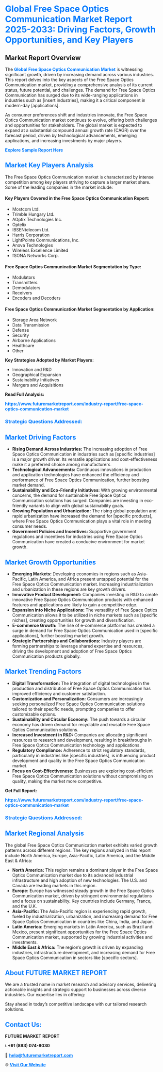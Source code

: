 <h1 style="color: #007BFF;">Global Free Space Optics Communication Market Report 2025-2033: Driving Factors, Growth Opportunities, and Key Players</h1>

<section id="overview">
<h2>Market Report Overview</h2>
<p>The <a href="https://www.futuremarketreport.com/industry-report/free-space-optics-communication-market" style="color: #007BFF; text-decoration: none;"><strong>Global Free Space Optics Communication Market</strong></a> is witnessing significant growth, driven by increasing demand across various industries. This report delves into the key aspects of the Free Space Optics Communication market, providing a comprehensive analysis of its current status, future potential, and challenges. The demand for Free Space Optics Communication has surged due to its wide-ranging applications in industries such as [insert industries], making it a critical component in modern-day [applications].</p>
<p>As consumer preferences shift and industries innovate, the Free Space Optics Communication market continues to evolve, offering both challenges and opportunities for stakeholders. The global market is expected to expand at a substantial compound annual growth rate (CAGR) over the forecast period, driven by technological advancements, emerging applications, and increasing investments by major players.</p>
</section>

<section id="overview">
<p><a href="https://www.futuremarketreport.com/request-sample/reportId=101748" style="color: #007BFF; text-decoration: none;"><strong>Explore Sample Report Here</strong></a></p>
</section>

<section id="key-players">
<h2 style="color: #007BFF;">Market Key Players Analysis</h2>
<p>The Free Space Optics Communication market is characterized by intense competition among key players striving to capture a larger market share. Some of the leading companies in the market include:</p>
<h4>Key Players Covered in the Free Space Optics Communication Report:</h4>
<ul><li>Mostcom Ltd.</li><li>Trimble Hungary Ltd.</li><li>AOptix Technologies Inc.</li><li>Optelix</li><li>IBSENtelecom Ltd.</li><li>Harris Corporation</li><li>LightPointe Communications, Inc.</li><li>Anova Technologies</li><li>Wireless Excellence Limited</li><li>fSONA Networks Corp.</li></ul>
<h4>Free Space Optics Communication Market Segmentation by Type:</h4>
<ul><li>Modulators</li><li>Transmitters</li><li>Demodulators</li><li>Receivers</li><li>Encoders and Decoders</li></ul>

<h4>Free Space Optics Communication Market Segmentation by Application:</h4>
<ul><li>Storage Area Network</li><li>Data Transmission</li><li>Defense</li><li>Security</li><li>Airborne Applications</li><li>Healthcare</li><li>Other</li></ul>
<p><strong>Key Strategies Adopted by Market Players:</strong></p>
<ul>
<li>Innovation and R&D</li>
<li>Geographical Expansion</li>
<li>Sustainability Initiatives</li>
<li>Mergers and Acquisitions</li>
</ul>
</section>

<section>
<p><strong>Read Full Analysis: </strong></p><a href="https://www.futuremarketreport.com/industry-report/free-space-optics-communication-market" style="color: #007BFF; text-decoration: none;"><strong>https://www.futuremarketreport.com/industry-report/free-space-optics-communication-market</strong></a>
<h3 style="color: #007BFF;">Strategic Questions Addressed:</h3>
</section>

<section id="driving-factors">
<h2 style="color: #007BFF;">Market Driving Factors</h2>
<ul>
<li><strong>Rising Demand Across Industries:</strong> The increasing adoption of Free Space Optics Communication in industries such as [specific industries] is a major growth driver. Its versatile applications and cost-effectiveness make it a preferred choice among manufacturers.</li>
<li><strong>Technological Advancements:</strong> Continuous innovations in production and application technologies have enhanced the efficiency and performance of Free Space Optics Communication, further boosting market demand.</li>
<li><strong>Sustainability and Eco-Friendly Initiatives:</strong> With growing environmental concerns, the demand for sustainable Free Space Optics Communication solutions has surged. Companies are investing in eco-friendly variants to align with global sustainability goals.</li>
<li><strong>Growing Population and Urbanization:</strong> The rising global population and rapid urbanization have increased the demand for [specific products], where Free Space Optics Communication plays a vital role in meeting consumer needs.</li>
<li><strong>Government Policies and Incentives:</strong> Supportive government regulations and incentives for industries using Free Space Optics Communication have created a conducive environment for market growth.</li>
</ul>
</section>

<section id="growth-opportunities">
<h2 style="color: #007BFF;">Market Growth Opportunities</h2>
<ul>
<li><strong>Emerging Markets:</strong> Developing economies in regions such as Asia-Pacific, Latin America, and Africa present untapped potential for the Free Space Optics Communication market. Increasing industrialization and urbanization in these regions are key growth drivers.</li>
<li><strong>Innovative Product Development:</strong> Companies investing in R&D to create innovative Free Space Optics Communication products with enhanced features and applications are likely to gain a competitive edge.</li>
<li><strong>Expansion into Niche Applications:</strong> The versatility of Free Space Optics Communication allows it to be utilized in niche markets such as [specific niches], creating opportunities for growth and diversification.</li>
<li><strong>E-commerce Growth:</strong> The rise of e-commerce platforms has created a surge in demand for Free Space Optics Communication used in [specific applications], further boosting market growth.</li>
<li><strong>Strategic Partnerships and Collaborations:</strong> Industry players are forming partnerships to leverage shared expertise and resources, driving the development and adoption of Free Space Optics Communication products globally.</li>
</ul>
</section>

<section id="trending-factors">
<h2 style="color: #007BFF;">Market Trending Factors</h2>
<ul>
<li><strong>Digital Transformation:</strong> The integration of digital technologies in the production and distribution of Free Space Optics Communication has improved efficiency and customer satisfaction.</li>
<li><strong>Customization and Personalization:</strong> Consumers are increasingly seeking personalized Free Space Optics Communication solutions tailored to their specific needs, prompting companies to offer customizable options.</li>
<li><strong>Sustainability and Circular Economy:</strong> The push towards a circular economy has driven demand for recyclable and reusable Free Space Optics Communication solutions.</li>
<li><strong>Increased Investment in R&D:</strong> Companies are allocating significant resources to research and development, resulting in breakthroughs in Free Space Optics Communication technology and applications.</li>
<li><strong>Regulatory Compliance:</strong> Adherence to strict regulatory standards, particularly in industries like [specific industries], is influencing product development and quality in the Free Space Optics Communication market.</li>
<li><strong>Focus on Cost-Effectiveness:</strong> Businesses are exploring cost-efficient Free Space Optics Communication solutions without compromising on quality, making the market more competitive.</li>
</ul>
</section>

<section>
<p><strong>Get Full Report: </strong></p><a href="https://www.futuremarketreport.com/industry-report/free-space-optics-communication-market" style="color: #007BFF; text-decoration: none;"><strong>https://www.futuremarketreport.com/industry-report/free-space-optics-communication-market</strong></a>
<h3 style="color: #007BFF;">Strategic Questions Addressed:</h3>
</section>


<section id="regional-analysis">
<h2 style="color: #007BFF;">Market Regional Analysis</h2>
<p>The global Free Space Optics Communication market exhibits varied growth patterns across different regions. The key regions analyzed in this report include North America, Europe, Asia-Pacific, Latin America, and the Middle East & Africa:</p>
<ul>
<li><strong>North America:</strong> This region remains a dominant player in the Free Space Optics Communication market due to its advanced industrial infrastructure and high adoption of new technologies. The U.S. and Canada are leading markets in this region.</li>
<li><strong>Europe:</strong> Europe has witnessed steady growth in the Free Space Optics Communication market, driven by stringent environmental regulations and a focus on sustainability. Key countries include Germany, France, and the U.K.</li>
<li><strong>Asia-Pacific:</strong> The Asia-Pacific region is experiencing rapid growth, fueled by industrialization, urbanization, and increasing demand for Free Space Optics Communication in countries like China, India, and Japan.</li>
<li><strong>Latin America:</strong> Emerging markets in Latin America, such as Brazil and Mexico, present significant opportunities for the Free Space Optics Communication market, supported by growing industrial activities and investments.</li>
<li><strong>Middle East & Africa:</strong> The region’s growth is driven by expanding industries, infrastructure development, and increasing demand for Free Space Optics Communication in sectors like [specific sectors].</li>
</ul>
</section>

<footer>
<h2 style="color: #007BFF;">About FUTURE MARKET REPORT</h2>
<p>We are a trusted name in market research and advisory services, delivering actionable insights and strategic support to businesses across diverse industries. Our expertise lies in offering:</p>

<p>Stay ahead in today’s competitive landscape with our tailored research solutions.</p>

<h2 style="color: #007BFF;">Contact Us:</h2>
<p><strong>FUTURE MARKET REPORT</strong></p>
<p>📞 <strong>+91 (883) 074-8030</strong></p>
<p>📧 <strong><a href="mailto:help@futuremarketreport.com" style="color: #007BFF;">help@futuremarketreport.com</a></strong></p>
<p>🌐 <strong><a href="https://www.futuremarketreport.com/" style="color: #007BFF;">Visit Our Website</a></strong></p>
</footer>